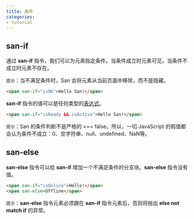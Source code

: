 ```yaml
---
title: 条件
categories:
- tutorial
---
```



san-if
------

通过 **san-if** 指令，我们可以为元素指定条件。当条件成立时元素可见，当条件不成立时元素不存在。

`提示`：当不满足条件时，San 会将元素从当前页面中移除，而不是隐藏。

```html
<span san-if="isOK">Hello San!</span>
```

**san-if** 指令的值可以是任何类型的[表达式](../data-binding/#表达式)。

```html
<span san-if="isReady && isActive">Hello San!</span>
```

`提示`：San 的条件判断不是严格的 === false。所以，一切 JavaScript 的假值都会认为条件不成立：0、空字符串、null、undefined、NaN等。


san-else
------

**san-else** 指令可以给 **san-if** 增加一个不满足条件的分支块。**san-else** 指令没有值。

```html
<span san-if="isOnline">Hello!</span>
<span san-else>Offline</span>
```

`提示`：**san-else** 指令元素必须跟在 **san-if** 指令元素后，否则将抛出 **else not match if** 的异常。
